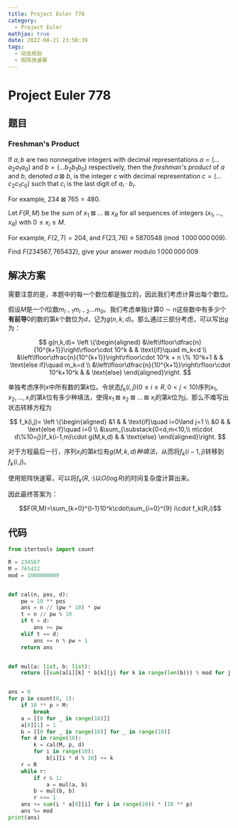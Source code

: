 ```yaml
---
title: Project Euler 778
category:
  - Project Euler
mathjax: true
date: 2022-08-21 23:50:39
tags:
  - 动态规划
  - 矩阵快速幂
---
```


<escape><!-- more --></escape>

# Project Euler 778

## 题目

### Freshman's Product

If $a,b$ are two nonnegative integers with decimal representations $a=(\dots a_2a_1a_0)$ and $b=(\dots b_2b_1b_0)$ respectively, then the *freshman's product* of $a$ and $b$, denoted $a\boxtimes b$, is the integer $c$ with decimal representation $c=(\dots c_2c_1c_0)$ such that $c_i$ is the last digit of $a_i\cdot b_i$.

For example, $234 \boxtimes 765 = 480$.

Let $F(R,M)$ be the sum of $x_1 \boxtimes \dots \boxtimes x_R$ for all sequences of integers $(x_1,\dots,x_R)$ with $0\leq x_i \leq M$.

For example, $F(2, 7) = 204$, and $F(23, 76) \equiv 5870548 \pmod{ 1\,000\,000\,009}$.

Find $F(234567,765432)$, give your answer modulo $1\,000\,000\,009$

## 解决方案

需要注意的是，本题中的每一个数位都是独立的，因此我们考虑计算出每个数位。

假设$M$是一个$l$位数$m_{l-1}m_{l-2}\dots m_0$。我们考虑单独计算$0\sim n$这些数中有多少个**有前导**$0$的数的第$k$个数位为$d$，记为$g(n,k,d)$。那么通过三部分考虑，可以写出$g$为：

$$
g(n,k,d)=
\left \{\begin{aligned}
  &\left\lfloor\dfrac{n}{10^{k+1}}\right\rfloor\cdot 10^k & & \text{if}\quad  m_k<d \\
  &\left\lfloor\dfrac{n}{10^{k+1}}\right\rfloor\cdot 10^k + n \% 10^k+1 & & \text{else if}\quad  m_k=d \\
  &\left\lfloor\dfrac{n}{10^{k+1}}\right\rfloor\cdot 10^k+10^k & & \text{else}
\end{aligned}\right.
$$

单独考虑序列$x$中所有数的第$k$位。令状态$f_k(i,j)(0\le i\le R,0< j <10)$序列$x_1,x_2,\dots,x_i$的第$k$位有多少种填法，使得$x_1\boxtimes x_2\boxtimes\dots\boxtimes x_i$的第$k$位为$j$。那么不难写出状态转移方程为

$$
f_k(i,j)=
\left \{\begin{aligned}
  &1 & & \text{if}\quad  i=0\land j=1 \\
  &0 & & \text{else if}\quad  i=0 \\
  &\sum_{\substack{0<d,m<10,\\
  m\cdot d\%10=j}}f_k(i-1,m)\cdot g(M,k,d)  & & \text{else}
\end{aligned}\right.
$$

对于方程最后一行，序列$x_i$的第$k$位有$g(M,k,d)种填法$，从而将$f_k(i-1,j)$转移到$f_k(i,j)$。

使用矩阵快速幂，可以将$f_k(R,\cdot)$以$O(\log R)$的时间复杂度计算出来。

因此最终答案为：

$$F(R,M)=\sum_{k=0}^{l-1}10^k\cdot\sum_{i=0}^{9} i\cdot f_k(R,i)$$

## 代码

```py
from itertools import count

R = 234567
M = 765432
mod = 1000000009


def cal(n, pos, d):
    pw = 10 ** pos
    ans = n // (pw * 10) * pw
    t = n // pw % 10
    if t > d:
        ans += pw
    elif t == d:
        ans += n % pw + 1
    return ans


def mul(a: list, b: list):
    return [[sum(a[i][k] * b[k][j] for k in range(len(b))) % mod for j in range(len(b[0]))] for i in range(len(a))]


ans = 0
for p in count(0, 1):
    if 10 ** p > M:
        break
    a = [[0 for _ in range(10)]]
    a[0][1] = 1
    b = [[0 for _ in range(10)] for _ in range(10)]
    for d in range(10):
        k = cal(M, p, d)
        for i in range(10):
            b[i][i * d % 10] += k
    r = R
    while r:
        if r & 1:
            a = mul(a, b)
        b = mul(b, b)
        r >>= 1
    ans += sum(i * a[0][i] for i in range(10)) * (10 ** p)
    ans %= mod
print(ans)

```
